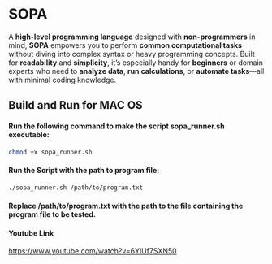 # **SOPA**  
A **high-level programming language** designed with **non-programmers** in mind, **SOPA** empowers you to perform **common computational tasks** without diving into complex syntax or heavy programming concepts. Built for **readability** and **simplicity**, it’s especially handy for **beginners** or domain experts who need to **analyze data**, **run calculations**, or **automate tasks**—all with minimal coding knowledge.



## Build and Run for MAC OS

#### Run the following command to make the script sopa_runner.sh executable:
```bash
chmod +x sopa_runner.sh
```
#### Run the Script with the path to program file:

```bash
./sopa_runner.sh /path/to/program.txt
```
#### Replace /path/to/program.txt with the path to the file containing the program file to be tested.

#### Youtube Link
https://www.youtube.com/watch?v=6YlUf7SXN50
